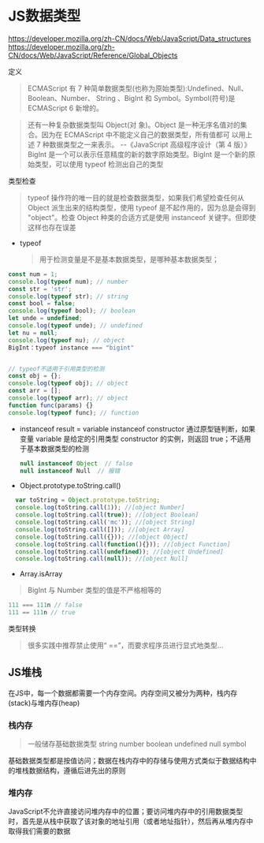 # JS数据类型

https://developer.mozilla.org/zh-CN/docs/Web/JavaScript/Data_structures https://developer.mozilla.org/zh-CN/docs/Web/JavaScript/Reference/Global_Objects

定义

> ECMAScript 有 7 种简单数据类型(也称为原始类型):Undefined、Null、Boolean、Number、 String 、BigInt 和 Symbol。Symbol(符号)是 ECMAScript 6 新增的。

> 还有一种复杂数据类型叫 Object(对 象)。Object 是一种无序名值对的集合。因为在 ECMAScript 中不能定义自己的数据类型，所有值都可 以用上述 7 种数据类型之一来表示。 --《JavaScript 高级程序设计（第 4 版）》
> BigInt 是一个可以表示任意精度的新的数字原始类型。BigInt 是一个新的原始类型，可以使用 typeof 检测出自己的类型

类型检查

> typeof 操作符的唯一目的就是检查数据类型，如果我们希望检查任何从 Object 派生出来的结构类型，使用 typeof 是不起作用的，因为总是会得到 "object"。检查 Object 种类的合适方式是使用 instanceof 关键字。但即使这样也存在误差

- typeof
  > 用于检测变量是不是基本数据类型，是哪种基本数据类型；

```javascript
const num = 1;
console.log(typeof num); // number
const str = 'str';
console.log(typeof str); // string
const bool = false;
console.log(typeof bool); // boolean
let unde = undefined;
console.log(typeof unde); // undefined
let nu = null;
console.log(typeof nu); // object
BigInt：typeof instance === "bigint"


// typeof不适用于引用类型的检测
const obj = {};
console.log(typeof obj); // object
const arr = [];
console.log(typeof arr); // object
function func(params) {}
console.log(typeof func); // function
```

- instanceof
  result = variable instanceof constructor
  通过原型链判断，如果变量 variable 是给定的引用类型 constructor 的实例，则返回 true；不适用于基本数据类型的检测

  ```js
  null instanceof Object  // false
  null instanceof Null  // 报错

  ```

- Object.prototype.toString.call()

```JavaScript
  var toString = Object.prototype.toString;
  console.log(toString.call(1)); //[object Number]
  console.log(toString.call(true)); //[object Boolean]
  console.log(toString.call('mc')); //[object String]
  console.log(toString.call([])); //[object Array]
  console.log(toString.call({})); //[object Object]
  console.log(toString.call(function(){})); //[object Function]
  console.log(toString.call(undefined)); //[object Undefined]
  console.log(toString.call(null)); //[object Null]
```

- Array.isArray

> BigInt 与 Number 类型的值是不严格相等的

```JavaScript
111 === 111n // false
111 == 111n // true
```

类型转换

> 很多实践中推荐禁止使用“ ==”，而要求程序员进行显式地类型...

## JS堆栈

在JS中，每一个数据都需要一个内存空间。内存空间又被分为两种，栈内存(stack)与堆内存(heap)

### 栈内存

> 一般储存基础数据类型  string number boolean  undefined  null  symbol

基础数据类型都是按值访问；数据在栈内存中的存储与使用方式类似于数据结构中的堆栈数据结构，遵循后进先出的原则

### 堆内存

JavaScript不允许直接访问堆内存中的位置；要访问堆内存中的引用数据类型时，首先是从栈中获取了该对象的地址引用（或者地址指针），然后再从堆内存中取得我们需要的数据
